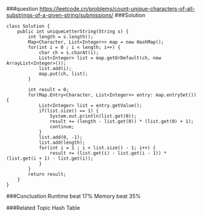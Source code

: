 ###question
https://leetcode.cn/problems/count-unique-characters-of-all-substrings-of-a-given-string/submissions/
###Solution
```
class Solution {
    public int uniqueLetterString(String s) {
        int length = s.length();
        Map<Character, List<Integer>> map = new HashMap();
        for(int i = 0 ; i < length; i++) {
            char ch = s.charAt(i);
            List<Integer> list = map.getOrDefault(ch, new ArrayList<Integer>());
            list.add(i);
            map.put(ch, list);
        }

        int result = 0;
        for(Map.Entry<Character, List<Integer>> entry: map.entrySet()) {
            List<Integer> list = entry.getValue();
            if(list.size() == 1) {
                System.out.println(list.get(0));
                result += (length - list.get(0)) * (list.get(0) + 1);
                continue;
            }
            list.add(0, -1);
            list.add(length);
            for(int i = 1 ; i < list.size() - 1; i++) {
                result += (list.get(i) - list.get(i - 1)) * (list.get(i + 1) - list.get(i)); 
            }
        }
        return result;
    }
}
```

###Conclustion
Runtime beat 17%
Memory beat 35%

###Related Topic
Hash Table
